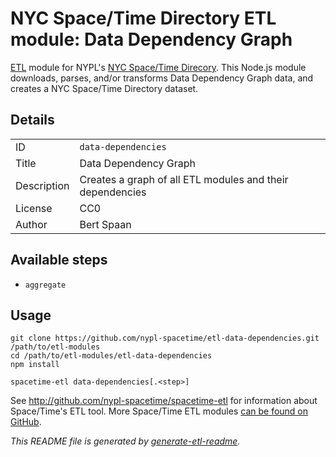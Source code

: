 # NYC Space/Time Directory ETL module: Data Dependency Graph

[ETL](https://en.wikipedia.org/wiki/Extract,_transform,_load) module for NYPL's [NYC Space/Time Direcory](http://spacetime.nypl.org/). This Node.js module downloads, parses, and/or transforms Data Dependency Graph data, and creates a NYC Space/Time Directory dataset.

## Details

<table>
<tbody>

<tr>
<td>ID</td>
<td><code>data-dependencies</code></td>
</tr>

<tr>
<td>Title</td>
<td>Data Dependency Graph</td>
</tr>

<tr>
<td>Description</td>
<td>Creates a graph of all ETL modules and their dependencies</td>
</tr>

<tr>
<td>License</td>
<td>CC0</td>
</tr>

<tr>
<td>Author</td>
<td>Bert Spaan</td>
</tr>
</tbody>
</table>

## Available steps

  - `aggregate`

## Usage

```
git clone https://github.com/nypl-spacetime/etl-data-dependencies.git /path/to/etl-modules
cd /path/to/etl-modules/etl-data-dependencies
npm install

spacetime-etl data-dependencies[.<step>]
```

See http://github.com/nypl-spacetime/spacetime-etl for information about Space/Time's ETL tool. More Space/Time ETL modules [can be found on GitHub](https://github.com/search?utf8=%E2%9C%93&q=org%3Anypl-spacetime+etl-&type=Repositories&ref=advsearch&l=&l=).

_This README file is generated by [generate-etl-readme](https://github.com/nypl-spacetime/generate-etl-readme)._
